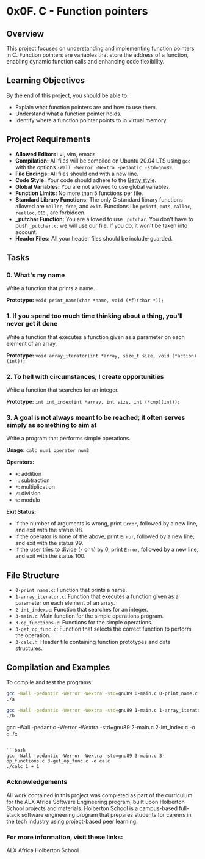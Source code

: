 # 0x0F. C - Function pointers

## Overview

This project focuses on understanding and implementing function pointers in C. Function pointers are variables that store the address of a function, enabling dynamic function calls and enhancing code flexibility.

## Learning Objectives

By the end of this project, you should be able to:

- Explain what function pointers are and how to use them.
- Understand what a function pointer holds.
- Identify where a function pointer points to in virtual memory.

## Project Requirements

- **Allowed Editors:** vi, vim, emacs
- **Compilation:** All files will be compiled on Ubuntu 20.04 LTS using `gcc` with the options `-Wall -Werror -Wextra -pedantic -std=gnu89`.
- **File Endings:** All files should end with a new line.
- **Code Style:** Your code should adhere to the [Betty style](https://github.com/holbertonschool/Betty/wiki).
- **Global Variables:** You are not allowed to use global variables.
- **Function Limits:** No more than 5 functions per file.
- **Standard Library Functions:** The only C standard library functions allowed are `malloc`, `free`, and `exit`. Functions like `printf`, `puts`, `calloc`, `realloc`, etc., are forbidden.
- **_putchar Function:** You are allowed to use `_putchar`. You don't have to push `_putchar.c`; we will use our file. If you do, it won't be taken into account.
- **Header Files:** All your header files should be include-guarded.

## Tasks

### 0. What's my name

Write a function that prints a name.

**Prototype:** `void print_name(char *name, void (*f)(char *));`

### 1. If you spend too much time thinking about a thing, you'll never get it done

Write a function that executes a function given as a parameter on each element of an array.

**Prototype:** `void array_iterator(int *array, size_t size, void (*action)(int));`

### 2. To hell with circumstances; I create opportunities

Write a function that searches for an integer.

**Prototype:** `int int_index(int *array, int size, int (*cmp)(int));`

### 3. A goal is not always meant to be reached; it often serves simply as something to aim at

Write a program that performs simple operations.

**Usage:** `calc num1 operator num2`

**Operators:**

- `+`: addition
- `-`: subtraction
- `*`: multiplication
- `/`: division
- `%`: modulo

**Exit Status:**

- If the number of arguments is wrong, print `Error`, followed by a new line, and exit with the status 98.
- If the operator is none of the above, print `Error`, followed by a new line, and exit with the status 99.
- If the user tries to divide (`/` or `%`) by 0, print `Error`, followed by a new line, and exit with the status 100.

## File Structure

- `0-print_name.c`: Function that prints a name.
- `1-array_iterator.c`: Function that executes a function given as a parameter on each element of an array.
- `2-int_index.c`: Function that searches for an integer.
- `3-main.c`: Main function for the simple operations program.
- `3-op_functions.c`: Functions for the simple operations.
- `3-get_op_func.c`: Function that selects the correct function to perform the operation.
- `3-calc.h`: Header file containing function prototypes and data structures.

## Compilation and Examples

To compile and test the programs:

```bash
gcc -Wall -pedantic -Werror -Wextra -std=gnu89 0-main.c 0-print_name.c -o a
./a
```

```bash
gcc -Wall -pedantic -Werror -Wextra -std=gnu89 1-main.c 1-array_iterator.c -o b
./b
```

gcc -Wall -pedantic -Werror -Wextra -std=gnu89 2-main.c 2-int_index.c -o c
./c
```

```bash
gcc -Wall -pedantic -Werror -Wextra -std=gnu89 3-main.c 3-op_functions.c 3-get_op_func.c -o calc
./calc 1 + 1
```


### Acknowledgements
All work contained in this project was completed as part of the curriculum for the ALX Africa Software Engineering program, built upon Holberton School projects and materials. Holberton School is a campus-based full-stack software engineering program that prepares students for careers in the tech industry using project-based peer learning.

### For more information, visit these links:

ALX Africa
Holberton School

